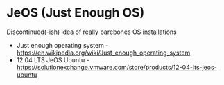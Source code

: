 # JeOS (Just Enough OS)

Discontinued(-ish) idea of really barebones OS installations

* Just enough operating system - https://en.wikipedia.org/wiki/Just_enough_operating_system
* 12.04 LTS JeOS Ubuntu - https://solutionexchange.vmware.com/store/products/12-04-lts-jeos-ubuntu